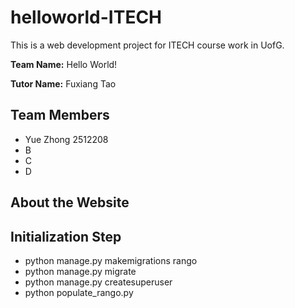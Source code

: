 # helloworld-ITECH
This is a web development project for ITECH course work in UofG.

**Team Name:** Hello World!

**Tutor Name:** Fuxiang Tao

## Team Members
- Yue Zhong 2512208
- B
- C
- D

## About the Website

## Initialization Step
- python manage.py makemigrations rango
- python manage.py migrate
- python manage.py createsuperuser
- python populate_rango.py

